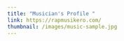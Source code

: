 ```yaml
---
title: "Musician's Profile "
link: https://rapmusikero.com/
thumbnail: /images/music-sample.jpg
---
```

